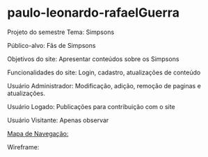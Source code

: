 # paulo-leonardo-rafaelGuerra
Projeto do semestre
Tema: Simpsons

Público-alvo: Fãs de Simpsons

Objetivos do site: Apresentar conteúdos sobre os Simpsons

Funcionalidades do site: Login, cadastro, atualizações de conteúdo

Usuário Administrador: Modificação, adição, remoção de paginas e atualizações.

Usuário Logado: Publicações para contribuição com o site

Usuário Visitante: Apenas observar

[Mapa de Navegação:](mapaNavegação.jpg)

Wireframe:
